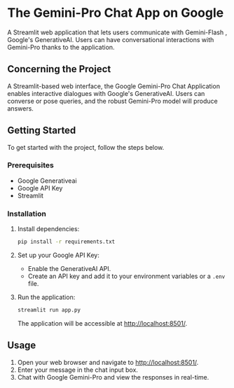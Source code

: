 # The Gemini-Pro Chat App on Google

 A Streamlit web application that lets users communicate with Gemini-Flash , Google's GenerativeAI.  Users can have conversational interactions with Gemini-Pro thanks to the application.


 ## Concerning the Project

 A Streamlit-based web interface, the Google Gemini-Pro Chat Application enables interactive dialogues with Google's GenerativeAI.  Users can converse or pose queries, and the robust Gemini-Pro model will produce answers.

## Getting Started

To get started with the project, follow the steps below.

### Prerequisites

- Google Generativeai
- Google API Key
- Streamlit

### Installation
1. Install dependencies:

   ```bash
   pip install -r requirements.txt
   ```

2. Set up your Google API Key:

 
   - Enable the GenerativeAI API.
   - Create an API key and add it to your environment variables or a `.env` file.

3. Run the application:

   ```bash
   streamlit run app.py
   ```

   The application will be accessible at [http://localhost:8501/](http://localhost:8501/).

## Usage

1. Open your web browser and navigate to [http://localhost:8501/](http://localhost:8501/).
2. Enter your message in the chat input box.
3. Chat with Google Gemini-Pro and view the responses in real-time.
